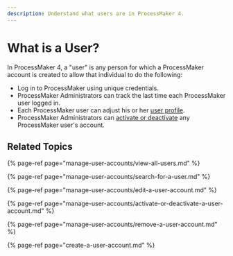 ```yaml
---
description: Understand what users are in ProcessMaker 4.
---
```


# What is a User?

In ProcessMaker 4, a "user" is any person for which a ProcessMaker account is created to allow that individual to do the following:

* Log in to ProcessMaker using unique credentials.
* ProcessMaker Administrators can track the last time each ProcessMaker user logged in.
* Each ProcessMaker user can adjust his or her [user profile](../../using-processmaker/profile-settings.md).
* ProcessMaker Administrators can [activate or deactivate](manage-user-accounts/activate-or-deactivate-a-user-account.md) any ProcessMaker user's account.

## Related Topics

{% page-ref page="manage-user-accounts/view-all-users.md" %}

{% page-ref page="manage-user-accounts/search-for-a-user.md" %}

{% page-ref page="manage-user-accounts/edit-a-user-account.md" %}

{% page-ref page="manage-user-accounts/activate-or-deactivate-a-user-account.md" %}

{% page-ref page="manage-user-accounts/remove-a-user-account.md" %}

{% page-ref page="create-a-user-account.md" %}

